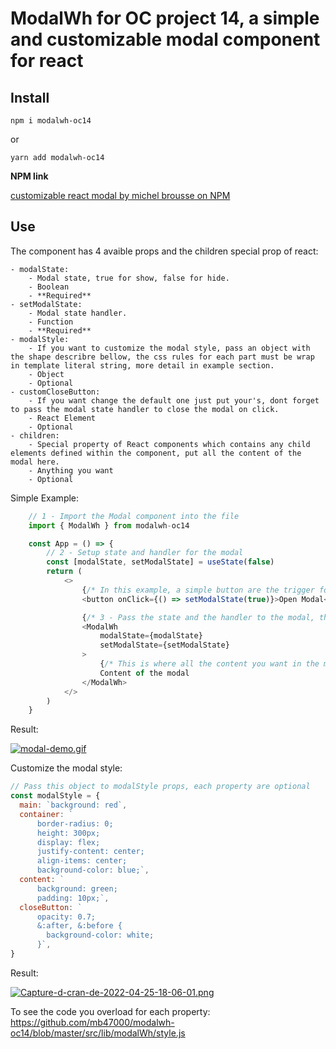 # ModalWh for OC project 14, a simple and customizable modal component for react

## Install

    npm i modalwh-oc14

or

    yarn add modalwh-oc14

**NPM link**

[customizable react modal by michel brousse on NPM](https://www.npmjs.com/package/modalwh-oc14)

## Use

The component has 4 avaible props and the children special prop of react:

    - modalState:
        - Modal state, true for show, false for hide.
        - Boolean
        - **Required**
    - setModalState:
        - Modal state handler.
        - Function
        - **Required**
    - modalStyle:
        - If you want to customize the modal style, pass an object with the shape describre bellow, the css rules for each part must be wrap in template literal string, more detail in example section.
        - Object
        - Optional
    - customCloseButton:
        - If you want change the default one just put your's, dont forget to pass the modal state handler to close the modal on click.
        - React Element
        - Optional
    - children:
        - Special property of React components which contains any child elements defined within the component, put all the content of the modal here.
        - Anything you want
        - Optional

Simple Example:

```js
    // 1 - Import the Modal component into the file
    import { ModalWh } from modalwh-oc14

    const App = () => {
        // 2 - Setup state and handler for the modal
        const [modalState, setModalState] = useState(false)
        return (
            <>
                {/* In this example, a simple button are the trigger for open the modal  */}
                <button onClick={() => setModalState(true)}>Open Modal</button>

                {/* 3 - Pass the state and the handler to the modal, that's all, the modal works */}
                <ModalWh
                    modalState={modalState}
                    setModalState={setModalState}
                >
                    {/* This is where all the content you want in the modal goes (forms, images, text...), the children props */}
                    Content of the modal
                </ModalWh>
            </>
        )
    }
```

Result:

[![modal-demo.gif](https://i.postimg.cc/Yq1RdFpL/modal-demo.gif)](https://postimg.cc/ppLKTp5P)

Customize the modal style:

```js
// Pass this object to modalStyle props, each property are optional
const modalStyle = {
  main: `background: red`,
  container: `
      border-radius: 0;
      height: 300px;
      display: flex;
      justify-content: center;
      align-items: center;
      background-color: blue;`,
  content: `
      background: green;
      padding: 10px;`,
  closeButton: `
      opacity: 0.7;
      &:after, &:before {
        background-color: white;
      }`,
}
```

Result:

[![Capture-d-cran-de-2022-04-25-18-06-01.png](https://i.postimg.cc/xC6qRnC4/Capture-d-cran-de-2022-04-25-18-06-01.png)](https://postimg.cc/tZVXR0F3)

To see the code you overload for each property: https://github.com/mb47000/modalwh-oc14/blob/master/src/lib/modalWh/style.js
